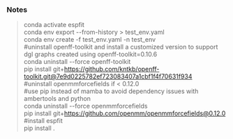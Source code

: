 ### Notes

>conda activate espfit  
>conda env export --from-history > test_env.yaml  
>conda env create -f test_env.yaml -n test_env  
>#uninstall openff-toolkit and install a customized version to support dgl graphs created using openff-toolkit=0.10.6  
>conda uninstall --force openff-toolkit  
>pip install git+https://github.com/kntkb/openff-toolkit.git@7e9d0225782ef723083407a1cbf1f4f70631f934  
>#uninstall openmmforcefields if < 0.12.0  
>#use pip instead of mamba to avoid dependency issues with ambertools and python  
>conda uninstall --force openmmforcefields  
>pip install git+https://github.com/openmm/openmmforcefields@0.12.0  
>#install espfit  
>pip install .  
